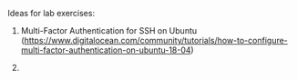 Ideas for lab exercises:

1. Multi-Factor Authentication for SSH on Ubuntu 
(https://www.digitalocean.com/community/tutorials/how-to-configure-multi-factor-authentication-on-ubuntu-18-04)

2. 
